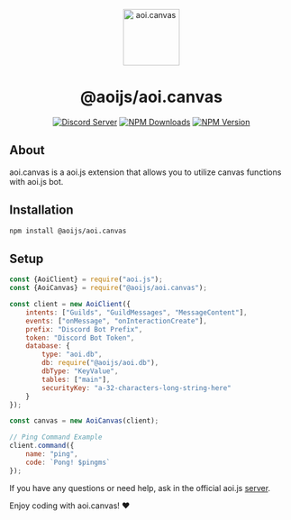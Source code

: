 <p align="center">
  <a href="https://discord.com/invite/HMUfMXDQsV">
    <img width="100" src="https://github.com/aoijs/website/blob/master/assets/images/aoicanvas.png?raw=true" alt="aoi.canvas">
  </a>
</p>

<h1 align="center">@aoijs/aoi.canvas</h1>

<div align="center">

[![Discord Server](https://img.shields.io/discord/773352845738115102?color=5865F2&logo=discord&logoColor=white)](https://discord.com/invite/HMUfMXDQsV)
[![NPM Downloads](https://img.shields.io/npm/dt/@aoijs/aoi.canvas.svg?maxAge=3600)](https://www.npmjs.com/package/@aoijs/aoi.canvas)
[![NPM Version](https://img.shields.io/npm/v/@aoijs/aoi.canvas.svg?maxAge=3600)](https://www.npmjs.com/package/@aoijs/aoi.canvas)

</div>

## About

aoi.canvas is a aoi.js extension that allows you to utilize canvas functions with aoi.js bot.

## Installation

```sh
npm install @aoijs/aoi.canvas
```

## Setup

```js
const {AoiClient} = require("aoi.js");
const {AoiCanvas} = require("@aoijs/aoi.canvas");

const client = new AoiClient({
    intents: ["Guilds", "GuildMessages", "MessageContent"],
    events: ["onMessage", "onInteractionCreate"],
    prefix: "Discord Bot Prefix",
    token: "Discord Bot Token",
    database: {
        type: "aoi.db",
        db: require("@aoijs/aoi.db"),
        dbType: "KeyValue",
        tables: ["main"],
        securityKey: "a-32-characters-long-string-here"
    }
});

const canvas = new AoiCanvas(client);

// Ping Command Example
client.command({
    name: "ping",
    code: `Pong! $pingms`
});
```

If you have any questions or need help, ask in the official aoi.js [server](https://discord.com/invite/HMUfMXDQsV).

Enjoy coding with aoi.canvas! ❤

